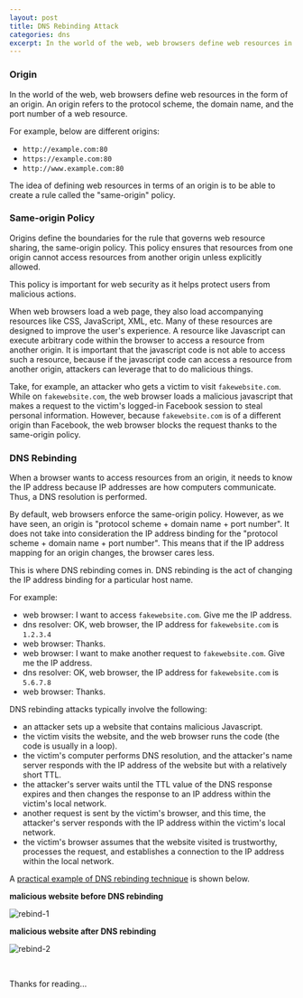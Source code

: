 ```yaml
---
layout: post
title: DNS Rebinding Attack
categories: dns
excerpt: In the world of the web, web browsers define web resources in the form of an origin. An origin refers to the protocol scheme, the domain name, and the port number of a web resource. The idea of defining web resources in terms of an origin is to be able to create a rule called the "same-origin" policy.
---
```


### Origin
In the world of the web, web browsers define web resources in the form of an origin. An origin refers to the protocol scheme, the domain name, and the port number of a web resource.

For example, below are different origins:
- `http://example.com:80`
- `https://example.com:80`
- `http://www.example.com:80`

The idea of defining web resources in terms of an origin is to be able to create a rule called the "same-origin" policy.

### Same-origin Policy
Origins define the boundaries for the rule that governs web resource sharing, the same-origin policy. This policy ensures that resources from one origin cannot access resources from another origin unless explicitly allowed.

This policy is important for web security as it helps protect users from malicious actions.

When web browsers load a web page, they also load accompanying resources like CSS, JavaScript, XML, etc. Many of these resources are designed to improve the user's experience. A resource like Javascript can execute arbitrary code within the browser to access a resource from another origin. It is important that the javascript code is not able to access such a resource, because if the javascript code can access a resource from another origin, attackers can leverage that to do malicious things.

Take, for example, an attacker who gets a victim to visit `fakewebsite.com`. While on `fakewebsite.com`, the web browser loads a malicious javascript that makes a request to the victim's logged-in Facebook session to steal personal information. However, because `fakewebsite.com` is of a different origin than Facebook, the web browser blocks the request thanks to the same-origin policy.

### DNS Rebinding
When a browser wants to access resources from an origin, it needs to know the IP address because IP addresses are how computers communicate. Thus, a DNS resolution is performed.

By default, web browsers enforce the same-origin policy. However, as we have seen, an origin is "protocol scheme + domain name + port number". It does not take into consideration the IP address binding for the "protocol scheme + domain name + port number". This means that if the IP address mapping for an origin changes, the browser cares less.

This is where DNS rebinding comes in. DNS rebinding is the act of changing the IP address binding for a particular host name.

For example:
- web browser: I want to access `fakewebsite.com`. Give me the IP address.
- dns resolver: OK, web browser, the IP address for `fakewebsite.com` is `1.2.3.4`
- web browser: Thanks.
- web browser: I want to make another request to `fakewebsite.com`. Give me the IP address.
- dns resolver: OK, web browser, the IP address for `fakewebsite.com` is `5.6.7.8`
- web browser: Thanks.

DNS rebinding attacks typically involve the following:
- an attacker sets up a website that contains malicious Javascript.
- the victim visits the website, and the web browser runs the code (the code is usually in a loop).
- the victim's computer performs DNS resolution, and the attacker's name server responds with the IP address of the website but with a relatively short TTL.
- the attacker's server waits until the TTL value of the DNS response expires and then changes the response to an IP address within the victim's local network.
- another request is sent by the victim's browser, and this time, the attacker's server responds with the IP address within the victim's local network.
- the victim's browser assumes that the website visited is trustworthy, processes the request, and establishes a connection to the IP address within the local network.

A [practical example of DNS rebinding technique](https://seedsecuritylabs.org/Labs_20.04/Networking/DNS/DNS_Rebinding/) is shown below.

**malicious website before DNS rebinding**

![rebind-1](https://github.com/iukadike/blog/assets/58455326/1787deb5-8443-457e-bea2-969f7d46c00f)

**malicious website after DNS rebinding**

![rebind-2](https://github.com/iukadike/blog/assets/58455326/16f6e7a5-aa84-405e-83cd-df9e3a8707a9)


<br>

Thanks for reading...
